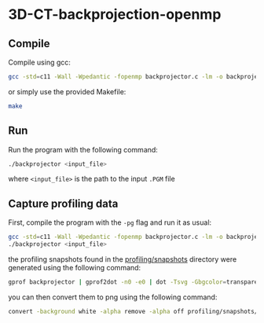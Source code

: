# 3D-CT-backprojection-openmp

## Compile
Compile using gcc:
```bash
gcc -std=c11 -Wall -Wpedantic -fopenmp backprojector.c -lm -o backprojector
```
or simply use the provided Makefile:
```bash
make
```

## Run
Run the program with the following command:
```bash
./backprojector <input_file>
```
where `<input_file>` is the path to the input `.PGM` file


## Capture profiling data
First, compile the program with the `-pg` flag and run it as usual:
```bash
gcc -std=c11 -Wall -Wpedantic -fopenmp backprojector.c -lm -o backprojector -pg
./backprojector <input_file>
```
the profiling snapshots found in the [profiling/snapshots](profiling/snapshots) directory were generated using the following command:
```bash
gprof backprojector | gprof2dot -n0 -e0 | dot -Tsvg -Gbgcolor=transparent -o profiling/snapshots/"$(ls -l ./profiling/snapshots/ | wc -l) - $(date '+%Y-%m-%d %H:%M:%S')".svg
```
you can then convert them to png using the following command:
```bash
convert -background white -alpha remove -alpha off profiling/snapshots/<snapshot>.svg profiling/snapshots/<snapshot>.png
```